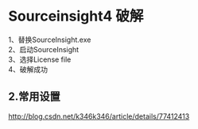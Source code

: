 # Sourceinsight4 破解  
1、替换SourceInsight.exe  
2、启动SourceInsight  
3、选择License file  
4、破解成功  
  
## 2.常用设置  
http://blog.csdn.net/k346k346/article/details/77412413